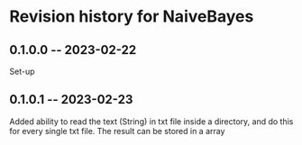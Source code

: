 # Revision history for NaiveBayes

## 0.1.0.0 -- 2023-02-22
Set-up

## 0.1.0.1 -- 2023-02-23
Added ability to read the text (String) in txt file inside a directory, and do this for every single txt file.
The result can be stored in a <String> array 

